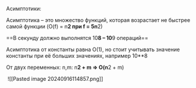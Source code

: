 Асимптотики:

Асимптотика – это множество функций, которая возрастает не быстрее самой функции (O(f) = n**2 при f = 5n**2)

==В секунду должно выполнятся 10**8 – 10**9 операций==

Асимптотика от константы равна О(1), но стоит учитывать значение константы при её больших значениях, например 10**8

От двух переменных: n,m: n**2 + m => O(n**2 + m)

 ![[Pasted image 20240916114857.png]]
